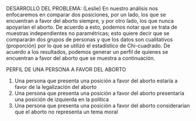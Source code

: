 DESARROLLO DEL PROBLEMA: 
(Leslie)
En nuestro análisis nos enfocaremos en comparar dos posiciones, por un lado, los que se encuentran a favor del aborto siempre, y por otro lado, los que nunca apoyarían el aborto. De acuerdo a esto, podemos notar que se trata de muestras independientes no paramétricas; esto quiere decir que se compararán dos grupos de personas y que los datos son cualitativos (proporción) por lo que se utilizó el estadístico de Chi-cuadrado. De acuerdo a los resultados, podemos generar un perfil de quienes se encuentran a favor  del aborto que se muestra a continuación.

PERFIL DE UNA PERSONA A FAVOR DEL ABORTO
1.	Una persona que presenta una posición a favor del aborto estaría a favor de la legalización del aborto
2.	Una persona que presenta una posición a favor del aborto presentaría una posición de izquierda en la política
3.	Una persona que presenta una posición a favor del aborto considerarían que el aborto no representa un tema moral


